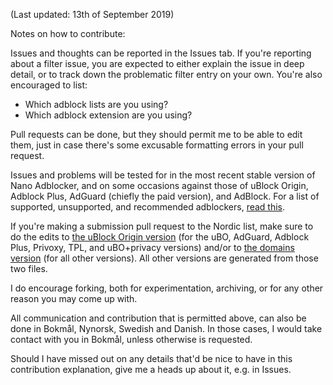 (Last updated: 13th of September 2019)

Notes on how to contribute:

Issues and thoughts can be reported in the Issues tab. If you're reporting about a filter issue, you are expected to either explain the issue in deep detail, or to track down the problematic filter entry on your own. You're also encouraged to list:
* Which adblock lists are you using?
* Which adblock extension are you using?

Pull requests can be done, but they should permit me to be able to edit them, just in case there's some excusable formatting errors in your pull request.

Issues and problems will be tested for in the most recent stable version of Nano Adblocker, and on some occasions against those of uBlock Origin, Adblock Plus, AdGuard (chiefly the paid version), and AdBlock. For a list of supported, unsupported, and recommended adblockers, [read this](https://github.com/DandelionSprout/adfilt/blob/master/Wiki/Supported%20adblockers%20and%20tools.md).

If you're making a submission pull request to the Nordic list, make sure to do the edits to [the uBlock Origin version](https://github.com/DandelionSprout/adfilt/blob/master/NorwegianList.txt) (for the uBO, AdGuard, Adblock Plus, Privoxy, TPL, and uBO+privacy versions) and/or to [the domains version](https://github.com/DandelionSprout/adfilt/blob/master/NorwegianExperimentalList%20alternate%20versions/DandelionSproutsNorskeFiltreDomains.txt) (for all other versions). All other versions are generated from those two files.

I do encourage forking, both for experimentation, archiving, or for any other reason you may come up with.

All communication and contribution that is permitted above, can also be done in Bokmål, Nynorsk, Swedish and Danish. In those cases, I would take contact with you in Bokmål, unless otherwise is requested.

Should I have missed out on any details that'd be nice to have in this contribution explanation, give me a heads up about it, e.g. in Issues.
